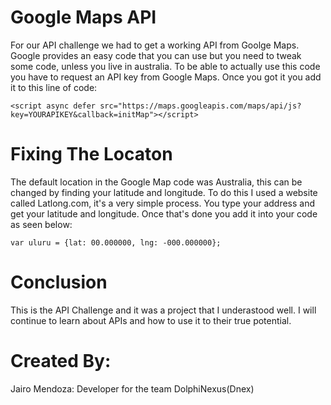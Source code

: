 # Google Maps API
For our API challenge we had to get a working API from Goolge Maps. Google provides an easy code that you can use but you need to tweak some code, unless you live in australia. To be able to actually use this code you have to request an API key from Google Maps. Once you got it you add it to this line of code:
```
<script async defer src="https://maps.googleapis.com/maps/api/js?key=YOURAPIKEY&callback=initMap"></script>
```

# Fixing The Locaton
The default location in the Google Map code was Australia, this can be changed by finding your latitude and longitude. To do this I used a website called Latlong.com, it's a very simple process. You type your address and get your latitude and longitude. Once that's done you add it into your code as seen below:
```
var uluru = {lat: 00.000000, lng: -000.000000};
```

# Conclusion
This is the API Challenge and it was a project that I underastood well. I will continue to learn about APIs and how to use it to their true potential.

# Created By:
Jairo Mendoza: Developer for the team DolphiNexus(Dnex)
